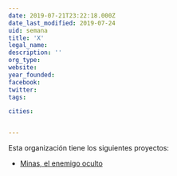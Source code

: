 ```yaml
---
date: 2019-07-21T23:22:18.000Z
date_last_modified: 2019-07-24
uid: semana
title: 'X'
legal_name: 
description: ''
org_type: 
website: 
year_founded: 
facebook: 
twitter: 
tags:

cities: 


---
```


Esta organización tiene los siguientes proyectos:

- [Minas, el enemigo oculto](/proyectos/minas)
